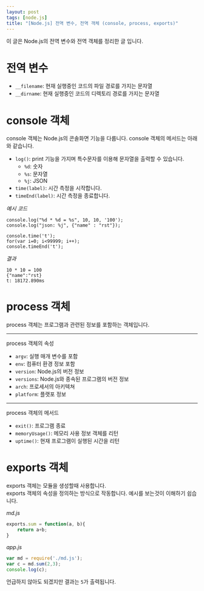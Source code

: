 ```yaml
---
layout: post
tags: [node.js]
title: "[Node.js] 전역 변수, 전역 객체 (console, process, exports)"
---
```

이 글은 Node.js의 전역 변수와 전역 객체를
정리한 글 입니다.  

# 전역 변수  
- `__filename`: 현재 실행중인 코드의 파일 경로를 가지는 문자열  
- `__dirname`: 현재 실행중인 코드의 디렉토리 경로를 가지는 문자열  
  
# console 객체
console 객체는 Node.js의 콘솔화면 기능을 다룹니다. console 객체의 메서드는 아래와 같습니다. 
- `log()`: print 기능을 가지며 특수문자를 
이용해 문자열을 출력할 수 있습니다.
  - `%d`: 숫자
  - `%s`: 문자열
  - `%j`: JSON  
- `time(label)`: 시간 측정을 시작합니다.
- `timeEnd(label)`: 시간 측정을 종료합니다.  

*예시 코드*  
```
console.log("%d * %d = %s", 10, 10, '100');
console.log("json: %j", {"name" : "rst"});

console.time('t');
for(var i=0; i<99999; i++);
console.timeEnd('t');
```
*결과*
```
10 * 10 = 100
{"name":"rst}
t: 18172.890ms
```

# process 객체  
process 객체는 프로그램과 관련된 정보를 포함하는 객체입니다.  
- - -
process 객체의 속성
- `argv`: 실행 매개 변수를 포함
- `env`: 컴퓨터 환경 정보 포함
- `version`: Node.js의 버전 정보
- `versions`: Node.js와 종속된 프로그램의 버전 정보
- `arch`: 프로세서의 아키텍쳐
- `platform`: 플랫포 정보  

- - -
process 객체의 메서드  
- `exit()`: 프로그램 종료
- `memoryUsage()`: 메모리 사용 정보 객체를 리턴
- `uptime()`: 현재 프로그램이 실행된 시간을 리턴  
  
# exports 객체
exports 객체는 모듈을 생성할때 사용합니다.  
exports 객체의 속성을 정의하는 방식으로 작동합니다. 
예시를 보는것이 이해하기 쉽습니다.  
  
*md.js*
``` javascript
exports.sum = function(a, b){
    return a+b;
}
```  
  
*app.js*
``` javascript
var md = require('./md.js');
var c = md.sum(2,3);
console.log(c);
```
  
언급하지 않아도 되겠지만 결과는 `5`가 출력됩니다.